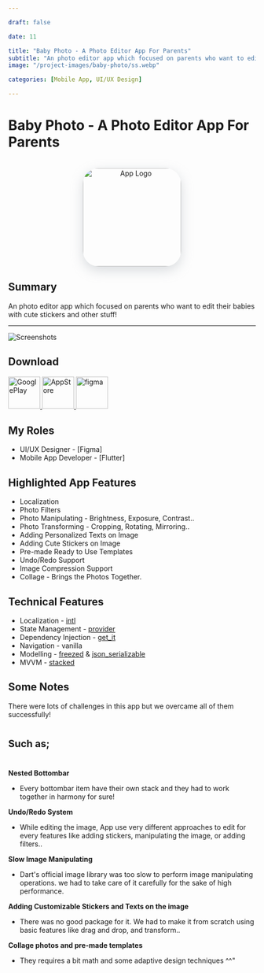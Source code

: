 ```yaml
---

draft: false

date: 11

title: "Baby Photo - A Photo Editor App For Parents"
subtitle: "An photo editor app which focused on parents who want to edit their babies with cute stickers and other stuff!"
image: "/project-images/baby-photo/ss.webp"

categories: [Mobile App, UI/UX Design]

---
```



# Baby Photo - A Photo Editor App For Parents 

<br>

<center>
  <img  src="/project-images/baby-photo/logo.webp" alt="App Logo"
    style="height:200px; width:200px; border-radius:32px; box-shadow: rgba(149, 157, 165, 0.35) 0px 8px 24px;"
  />
</center>

## Summary 
An photo editor app which focused on parents who want to edit their babies with cute stickers and other stuff!

---
 
![Screenshots](/project-images/baby-photo/ss.webp)

## Download

<a href="https://play.google.com/store/apps/details?id=com.artlyapp.android">
  <img src="/images/googleplay.webp" alt="GooglePlay" height="65px"/>
</a>
<a href="https://apps.apple.com/tr/app/baby-photo-editor-milestone/id1350838310">
  <img src="/images/appstore.webp" alt="AppStore" height="65px"/>
</a>
<a href="https://www.figma.com/community/file/1139196892519123695">
  <img src="/images/figma.webp" alt="figma" height="65px"/>
</a>


## My Roles
- UI/UX Designer - [Figma]
- Mobile App Developer - [Flutter]

## Highlighted App Features
- Localization 
- Photo Filters
- Photo Manipulating - Brightness, Exposure, Contrast..
- Photo Transforming - Cropping, Rotating, Mirroring..
- Adding Personalized Texts on Image
- Adding Cute Stickers on Image
- Pre-made Ready to Use Templates
- Undo/Redo Support
- Image Compression Support
- Collage - Brings the Photos Together.


## Technical Features
- Localization - [intl](https://pub.dev/packages/intl) 
- State Management - [provider](https://pub.dev/packages/provider) 
- Dependency Injection - [get_it](https://pub.dev/packages/get_it)
- Navigation - vanilla
- Modelling - [freezed](https://pub.dev/packages/freezed) & [json_serializable](https://pub.dev/packages/json_serializable)
- MVVM - [stacked](https://pub.dev/packages/stacked) 

## Some Notes
There were lots of challenges in this app but we overcame all of them successfully!

<div style="height:5px"> </div>
<p style="font-size:20px;font-weight:bold;"> Such as; </p>
<div style="height:5px"> </div>

**Nested Bottombar**

- Every bottombar item have their own stack and they had to work together in harmony for sure!

**Undo/Redo System**
  
- While editing the image, App use very different approaches to edit for every features like adding stickers, manipulating the image, or adding filters..

**Slow Image Manipulating**

- Dart's official image library was too slow to perform image manipulating operations. we had to take care of it carefully for the sake of high performance.

**Adding Customizable Stickers and Texts on the image**

- There was no good package for it. We had to make it from scratch using basic features like drag and drop, and transform..

**Collage photos and pre-made templates**

- They requires a bit math and some adaptive design techniques ^^"